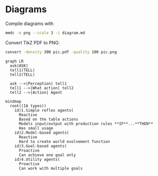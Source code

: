 # Diagrams

Compile diagrams with

```bash
mmdc -e png --scale 3 -i diagram.md 
```

Convert TikZ PDF to PNG:

```bash
convert -density 300 pic.pdf -quality 100 pic.png
```

```mermaid
graph LR
  ask(ASK)
  tell1(TELL)
  tell2(TELL)

  ask -->|Perception| tell1
  tell1 -->|What action| tell2
  tell2 -->|Action| Agent
```


```mermaid
mindmap
  root((IA types))
    id)1.Simple reflex agents(
      Reactive
      Based on the table actions
      Models input/output with production rules **IF**...**THEN**
      Has small usage
    id)2.Model-based agents(
      Reactive
      Hard to create world evolvement function
    id)3.Goal-based agents(
      Proactive
      Can achieve one goal only
    id)4.Utility agents(
      Proactive
      Can work with multiple goals
```
